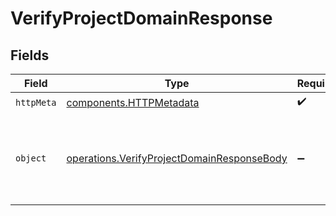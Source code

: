 # VerifyProjectDomainResponse


## Fields

| Field                                                                                                    | Type                                                                                                     | Required                                                                                                 | Description                                                                                              |
| -------------------------------------------------------------------------------------------------------- | -------------------------------------------------------------------------------------------------------- | -------------------------------------------------------------------------------------------------------- | -------------------------------------------------------------------------------------------------------- |
| `httpMeta`                                                                                               | [components.HTTPMetadata](../../models/components/httpmetadata.md)                                       | :heavy_check_mark:                                                                                       | N/A                                                                                                      |
| `object`                                                                                                 | [operations.VerifyProjectDomainResponseBody](../../models/operations/verifyprojectdomainresponsebody.md) | :heavy_minus_sign:                                                                                       | The project domain was verified successfully<br/>Domain is already verified                              |